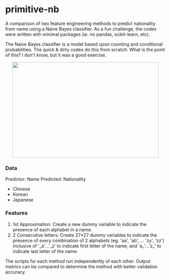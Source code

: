 # primitive-nb
A comparison of two feature engineering methods to predict nationality from name using a Naive Bayes classifier. As a fun challenge, the codes were written with minimal packages (ie. no pandas, scikit-learn, etc). 

The Naive Bayes classifier is a model based upon counting and conditional probabilities. The quick & dirty codes do this from scratch. What is the point of this? I don't know, but it was a good exercise.

<p align="center">
  <img width="460" height="300" src="https://s3.ap-south-1.amazonaws.com/techleer/204.png0">
</p>

### Data
Predictor: Name
Predicted: Nationality
- Chinese
- Korean
- Japanese


### Features
1. 1st Approximation: Create a new dummy variable to indicate the presence of each alphabet in a name.
2. 2 Consecutive letters: Create 27*27 dummy variables to indicate the presence of every combination of 2 alphabets (eg. 'aa', 'ab', ... 'zy', 'zz') inclusive of '\_a'...'\_z' to indicate first letter of the name, and 'a\_'...'z\_' to indicate last letter of the name.

The scripts for each method run independently of each other. Output metrics can be compared to determine the method with better validation accuracy.


